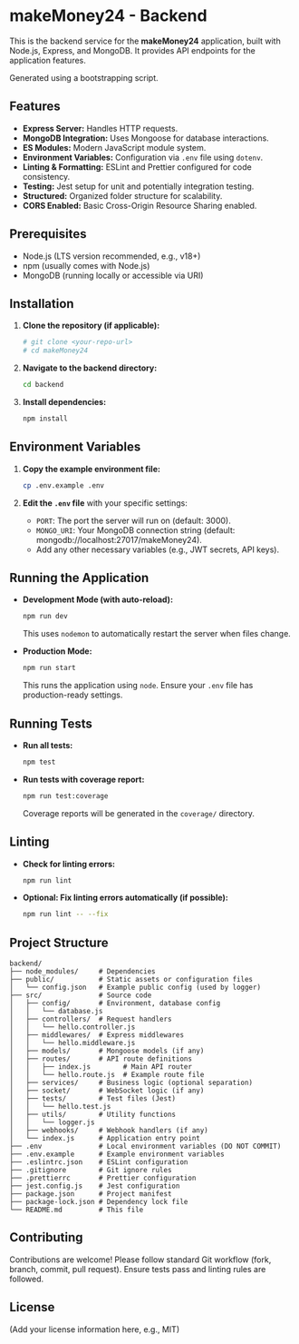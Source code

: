 # makeMoney24 - Backend

This is the backend service for the **makeMoney24** application, built with Node.js, Express, and MongoDB. It provides API endpoints for the application features.

Generated using a bootstrapping script.

## Features

* **Express Server:** Handles HTTP requests.
* **MongoDB Integration:** Uses Mongoose for database interactions.
* **ES Modules:** Modern JavaScript module system.
* **Environment Variables:** Configuration via `.env` file using `dotenv`.
* **Linting & Formatting:** ESLint and Prettier configured for code consistency.
* **Testing:** Jest setup for unit and potentially integration testing.
* **Structured:** Organized folder structure for scalability.
* **CORS Enabled:** Basic Cross-Origin Resource Sharing enabled.

## Prerequisites

* Node.js (LTS version recommended, e.g., v18+)
* npm (usually comes with Node.js)
* MongoDB (running locally or accessible via URI)

## Installation

1.  **Clone the repository (if applicable):**
    ```bash
    # git clone <your-repo-url>
    # cd makeMoney24
    ```

2.  **Navigate to the backend directory:**
    ```bash
    cd backend
    ```

3.  **Install dependencies:**
    ```bash
    npm install
    ```

## Environment Variables

1.  **Copy the example environment file:**
    ```bash
    cp .env.example .env
    ```

2.  **Edit the `.env` file** with your specific settings:
    * `PORT`: The port the server will run on (default: 3000).
    * `MONGO_URI`: Your MongoDB connection string (default: mongodb://localhost:27017/makeMoney24).
    * Add any other necessary variables (e.g., JWT secrets, API keys).

## Running the Application

* **Development Mode (with auto-reload):**
    ```bash
    npm run dev
    ```
    This uses `nodemon` to automatically restart the server when files change.

* **Production Mode:**
    ```bash
    npm run start
    ```
    This runs the application using `node`. Ensure your `.env` file has production-ready settings.

## Running Tests

* **Run all tests:**
    ```bash
    npm test
    ```

* **Run tests with coverage report:**
    ```bash
    npm run test:coverage
    ```
    Coverage reports will be generated in the `coverage/` directory.

## Linting

* **Check for linting errors:**
    ```bash
    npm run lint
    ```

* **Optional: Fix linting errors automatically (if possible):**
    ```bash
    npm run lint -- --fix
    ```

## Project Structure

```
backend/
├── node_modules/     # Dependencies
├── public/           # Static assets or configuration files
│   └── config.json   # Example public config (used by logger)
├── src/              # Source code
│   ├── config/       # Environment, database config
│   │   └── database.js
│   ├── controllers/  # Request handlers
│   │   └── hello.controller.js
│   ├── middlewares/  # Express middlewares
│   │   └── hello.middleware.js
│   ├── models/       # Mongoose models (if any)
│   ├── routes/       # API route definitions
│   │   ├── index.js        # Main API router
│   │   └── hello.route.js  # Example route file
│   ├── services/     # Business logic (optional separation)
│   ├── socket/       # WebSocket logic (if any)
│   ├── tests/        # Test files (Jest)
│   │   └── hello.test.js
│   ├── utils/        # Utility functions
│   │   └── logger.js
│   ├── webhooks/     # Webhook handlers (if any)
│   └── index.js      # Application entry point
├── .env              # Local environment variables (DO NOT COMMIT)
├── .env.example      # Example environment variables
├── .eslintrc.json    # ESLint configuration
├── .gitignore        # Git ignore rules
├── .prettierrc       # Prettier configuration
├── jest.config.js    # Jest configuration
├── package.json      # Project manifest
├── package-lock.json # Dependency lock file
└── README.md         # This file
```

## Contributing

Contributions are welcome! Please follow standard Git workflow (fork, branch, commit, pull request). Ensure tests pass and linting rules are followed.

## License

(Add your license information here, e.g., MIT)
